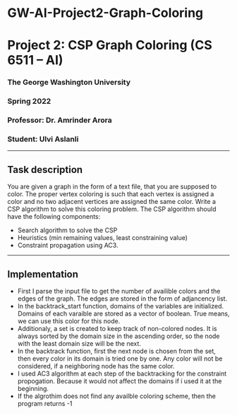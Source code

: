 # GW-AI-Project2-Graph-Coloring
# Project 2: CSP Graph Coloring (CS 6511 – AI)

### The George Washington University
### Spring 2022
### Professor: Dr. Amrinder Arora
### Student: Ulvi Aslanli
---
## Task description
You are given a graph in the form of a text file, that you are supposed to color.  The proper vertex coloring 
is such that each vertex is assigned a color and no two adjacent vertices are assigned the same color.
Write  a  CSP  algorithm  to  solve  this  coloring  problem.    The  CSP  algorithm  should  have  the  following 
components:  
- Search algorithm to solve the CSP  
- Heuristics (min remaining values, least constraining value)  
- Constraint propagation using AC3.  
---
## Implementation
 - First I parse the input file to get the number of availible colors and the edges of the graph. The edges are stored in the form of
adjancency list. 
 - In the backtrack_start function, domains of the variables are initialized. Domains of each varaible are stored as a vector of boolean. 
   True means, we can use this color for this node.
 - Additionaly, a set is created to keep track of non-colored nodes. It is always sorted by the domain size in the ascending order, so the node with the least domain size will be the next.
 - In the backtrack function, first the next node is chosen from the set, then every color in its domain is tried one by one. Any color will not be considered, if a neighboring node has the same color.
 - I used AC3 algorithm at each step of the backtracking for the constraint propogation. Because it would not affect the domains if i used it at the beginning.
 - If the algrothim does not find any availble coloring scheme, then the program returns -1
